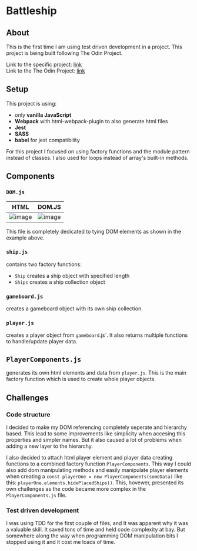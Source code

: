 # Battleship

## About

This is the first time I am using test driven development in a project. This project is being built following The Odin Project.

Link to the specific project: [link](https://www.theodinproject.com/lessons/node-path-javascript-battleship)  
Link to the The Odin Project: [link](https://www.theodinproject.com/dashboard)

## Setup

This project is using:

- only **vanilla JavaScript**
- **Webpack** with html-webpack-plugin to also generate html files
- **Jest**
- **SASS**
- **babel** for jest compatibility

For this project I focused on using factory functions and the module pattern instead of classes. I also used for loops instead of array's built-in methods.

## Components

### `DOM.js`
HTML                       |  DOM.JS
:-------------------------:|:-------------------------:
 ![image](https://user-images.githubusercontent.com/102059719/210060868-1ea3e91b-cd7c-4167-b13f-c0d1dcc12cb9.png)|![image](https://user-images.githubusercontent.com/102059719/210060724-1552bf60-e1fb-470b-937d-b6f56d8e8be2.png)

This file is completely dedicated to tying DOM elements as shown in the example above.

### `ship.js`
contains two factory functions:
- `Ship` creates a ship object with specified length
- `Ships` creates a ship collection object

### `gameboard.js`
creates a gameboard object with its own ship collection.

### `player.js`
creates a player object from `gameboard`.js`. It also returns multiple functions to handle/update player data.

## `PlayerComponents.js`
generates its own html elements and data from `player.js`. This is the main factory function which is used to create whole player objects.

## Challenges

### Code structure

I decided to make my DOM referencing completely seperate and hierarchy based. This lead to some improvements like simplicity when accesing this properties and simpler names. But it also caused a lot of problems when adding a new layer to the hierarchy.

I also decided to attach html player element and player data creating functions to a combined factory function `PlayerComponents`. This way I could also add dom manipulating methods and easily manipulate player elements when creating a `const playerOne = new PlayerComponents(someData)` like this: `playerOne.elements.hidePlacedShips()`. This, hovewer, presented its own challenges as the code became more complex in the `PlayerComponents.js` file.

### Test driven development

I was using TDD for the first couple of files, and It was apparent why it was a valuable skill. It saved tons of time and held code complexity at bay. But somewhere along the way when programming DOM manipulation bits I stopped using it and it cost me loads of time. 
